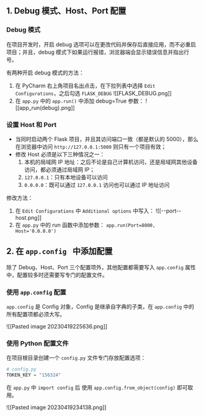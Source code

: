## 1. Debug 模式、Host、Port 配置
### Debug 模式
在项目开发时，开启 debug 选项可以在更改代码并保存后直接应用，而不必重启项目；并且，debug 模式下如果运行报错，浏览器端会显示错误信息并指出行号。

有两种开启 debug 模式的方法：
1. 在 PyCharm 右上角项目名出点击，在下拉列表中选择 `Edit Configurations`，之后勾选 `FLASK_DEBUG`
	![[FLASK_DEBUG.png]]
2. 在 `app.py` 中的 `app.run()` 中添加 debug=True 参数：
	![[app_run(debug).png]]

### 设置 Host 和 Port
- 当同时启动两个 Flask 项目，并且其访问端口一致（都是默认的 5000），那么在浏览器中访问 `http://127.0.0.1:5000` 则只有一个项目有效；
- 修改 Host 必须是以下三种情况之一：
	1. 本机的局域网 IP 地址：之后不论是自己计算机访问，还是局域网其他设备访问，都必须通过局域网 IP；
	2. `127.0.0.1`：只有本地设备可以访问
	3. `0.0.0.0`：既可以通过 `127.0.0.1` 访问也可以通过 IP 地址访问

修改方法：
1. 在 `Edit Configurations` 中 `Additional options` 中写入：
	![[--port--host.png]]
2. 在 `app.py` 中的 run 函数中添加参数： `app.run(Port=8000, Host='0.0.0.0')`

## 2. 在 `app.config ` 中添加配置
除了 Debug、Host、Port 三个配置项外，其他配置都需要写入 `app.config` 属性中，配置较多时还需要写专门的配置文件。

### 使用 `app.config` 配置
`app.config` 是 Config 对象，Config 是继承自字典的子类，在 `app.config` 中的所有配置项都必须大写。

![[Pasted image 20230419225636.png]]

### 使用 Python 配置文件
在项目根目录创建一个 `config.py` 文件专门存放配置选项：
```python
# config.py 
TOKEN_KEY = "156324"
```

在 `app.py` 中 `import config` 后 使用 `app.config.from_object(config)` 即可取用。

![[Pasted image 20230419234138.png]]